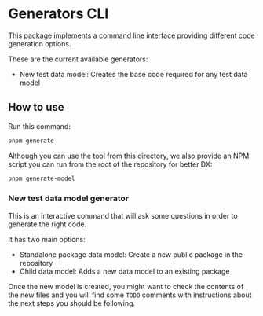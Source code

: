 # Generators CLI

This package implements a command line interface providing different code generation options.

These are the current available generators:

- New test data model: Creates the base code required for any test data model

## How to use

Run this command:

```bash
pnpm generate
```

Although you can use the tool from this directory, we also provide an NPM script you can run from the root of the repository for better DX:

```bash
pnpm generate-model
```

### New test data model generator

This is an interactive command that will ask some questions in order to generate the right code.

It has two main options:

- Standalone package data model: Create a new public package in the repository
- Child data model: Adds a new data model to an existing package

Once the new model is created, you might want to check the contents of the new files and you will find some `TODO` comments with instructions about the next steps you should be following.
